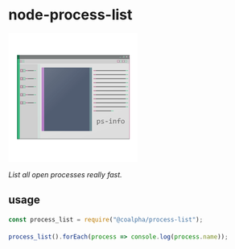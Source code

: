 # node-process-list

![](misc/icon.png)

*List all open processes really fast.*

## usage

```js
const process_list = require("@coalpha/process-list");

process_list().forEach(process => console.log(process.name));
```
